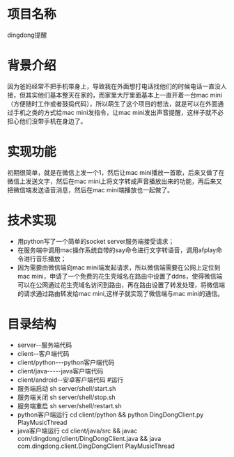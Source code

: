 # 项目名称
dingdong提醒
# 背景介绍
因为爸妈经常不把手机带身上，导致我在外面想打电话找他们的时候电话一直没人接，但其实他们基本整天在家的，而家里大厅里面基本上一直开着一台mac mini（方便随时工作或者鼓捣代码），所以萌生了这个项目的想法，就是可以在外面通过手机之类的方式给mac mini发指令，让mac mini发出声音提醒，这样子就不必担心他们没带手机在身边了。
# 实现功能
初期很简单，就是在微信上发一个1，然后让mac mini播放一首歌，后来又做了在微信上发送文字，然后在mac mini上将文字转成声音播放出来的功能，再后来又把微信端发送语音消息，然后在mac mini端播放也一起做了。<br/>
# 技术实现
* 用python写了一个简单的socket server服务端接受请求；
* 在服务端中调用mac操作系统自带的say命令进行文字转语音，调用afplay命令进行音乐播放；
* 因为需要由微信端向mac mini端发起请求，所以微信端需要在公网上定位到mac mini，申请了一个免费的花生壳域名在路由中设置了ddns，使得微信端可以在公网通过花生壳域名访问到路由，再在路由设置了转发处理，将微信端的请求通过路由转发给mac mini,这样子就实现了微信端与mac mini的通信。
# 目录结构
* server--服务端代码
* client--客户端代码
* client/python---python客户端代码
* client/java-----java客户端代码
* client/android--安卓客户端代码
#运行
* 服务端启动 sh server/shell/start.sh
* 服务端关闭 sh server/shell/stop.sh
* 服务端重启 sh server/shell/restart.sh
* python客户端运行 cd client/python    && python DingDongClient.py PlayMusicThread
* java客户端运行   cd client/java/src  && javac com/dingdong/client/DingDongClient.java && java com.dingdong.client.DingDongClient PlayMusicThread
